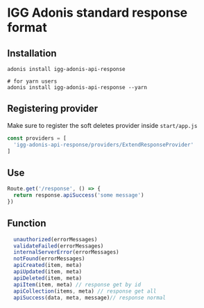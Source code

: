 # IGG Adonis standard response format

## Installation

```
adonis install igg-adonis-api-response

# for yarn users
adonis install igg-adonis-api-response --yarn
```
## Registering provider

Make sure to register the soft deletes provider inside `start/app.js`

```js
const providers = [
  'igg-adonis-api-response/providers/ExtendResponseProvider'
]
```

## Use



```js
Route.get('/response', () => {
  return response.apiSuccess('some message')
})

```

## Function

```js
  unauthorized(errorMessages)
  validateFailed(errorMessages)
  internalServerError(errorMessages)
  notFound(errorMessages)
  apiCreated(item, meta)
  apiUpdated(item, meta)
  apiDeleted(item, meta)
  apiItem(item, meta) // response get by id
  apiCollection(items, meta) // response get all
  apiSuccess(data, meta, message)// response normal
```

